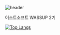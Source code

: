 ![header](https://capsule-render.vercel.app/api?type=soft&color=gradient)

이스트소프트 WASSUP 2기

[![Top Langs](https://github-readme-stats.vercel.app/api/top-langs/?username=jooni0227&exclude_repo=software-project_1,software_project2)](https://github.com/jooni0227/github-readme-stats)
